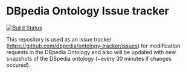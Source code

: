 # DBpedia Ontology Issue tracker

[![Build Status](https://travis-ci.org/dbpedia/ontology-tracker.svg?branch=master)](https://travis-ci.org/dbpedia/ontology-tracker)

 This repository is used as an issue tracker (https://github.com/dbpedia/ontology-tracker/issues) for modification requests in the DBpedia Ontology and also will be updated with new snapshots of the DBpedia ontology (~every 30 minutes if changes occured).


